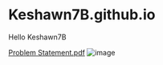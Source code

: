 # Keshawn7B.github.io
Hello Keshawn7B

[Problem Statement.pdf](https://github.com/Keshawn7B/Keshawn7B.github.io/files/7080419/Problem.Statement.pdf)
![image](https://user-images.githubusercontent.com/89408593/131426806-e6f97f51-9a1e-4f2e-8bcc-bbd4c554af18.png)
